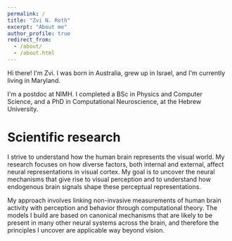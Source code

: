 ```yaml
---
permalink: /
title: "Zvi N. Roth"
excerpt: "About me"
author_profile: true
redirect_from: 
  - /about/
  - /about.html
---
```


Hi there! I'm Zvi. I was born in Australia, grew up in Israel, and I'm currently living in Maryland. 

I'm a postdoc at NIMH. I completed a BSc in Physics and Computer Science, and a PhD in Computational Neuroscience, at the Hebrew University.

Scientific research
======

I strive to understand how the human brain represents the visual world. My research focuses on how diverse factors, both internal and external, affect neural representations in visual cortex. My goal is to uncover the neural mechanisms that give rise to visual perception and to understand how endogenous brain signals shape these perceptual representations. 

My approach involves linking non-invasive measurements of human brain activity with perception and behavior through computational theory. The models I build are based on canonical mechanisms that are likely to be present in many other neural systems across the brain, and therefore the principles I uncover are applicable way beyond vision.
 
